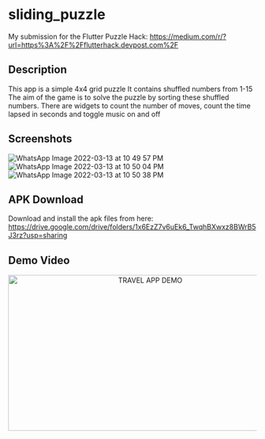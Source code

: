 # sliding_puzzle

My submission for the Flutter Puzzle Hack: https://medium.com/r/?url=https%3A%2F%2Fflutterhack.devpost.com%2F

## Description
This app is a simple 4x4 grid puzzle
It contains shuffled numbers from 1-15 The aim of the game is to solve the puzzle by sorting these shuffled numbers. 
There are widgets to count the number of moves, count the time lapsed in seconds and toggle music on and off

## Screenshots
![WhatsApp Image 2022-03-13 at 10 49 57 PM](https://user-images.githubusercontent.com/3049987/158076869-9e092fb0-73c7-4840-92cb-e2a1adef2d0a.jpeg)
![WhatsApp Image 2022-03-13 at 10 50 04 PM](https://user-images.githubusercontent.com/3049987/158076874-6260aae3-0a1e-404f-bcc8-f992f95013df.jpeg)
![WhatsApp Image 2022-03-13 at 10 50 38 PM](https://user-images.githubusercontent.com/3049987/158076879-93c0bd76-1a04-485e-8725-5df5248ff91b.jpeg)


## APK Download
Download and install the apk files from here: 
https://drive.google.com/drive/folders/1x6EzZ7v6uEk6_TwqhBXwxz8BWrB5J3rz?usp=sharing 

## Demo Video
<div align="center">
  <a href="https://www.youtube.com/watch?v=iOhW0PGewpg"><img width="560" height="315" src="https://i9.ytimg.com/vi_webp/L-EBknaGv9o/mqdefault.webp?v=61f15463&sqp=CIjag5EG&rs=AOn4CLCmsgQNae6Mps9VmvGI65hgWjfGKg" alt="TRAVEL APP DEMO"></a>
</div>

